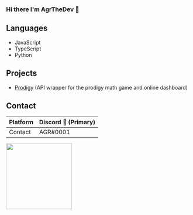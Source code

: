 ### Hi there I'm AgrTheDev 👋


## Languages

- JavaScript
- TypeScript
- Python

## Projects

- [Prodigy](https://github.com/hostedposted/Prodigy) (API wrapper for the prodigy math game and online dashboard)

## Contact

Platform | Discord 💬 (Primary)
--- | --- 
Contact | AGR#0001

<img height="180em" src="https://github-readme-stats.vercel.app/api?username=AgrTheDev&show_icons=true&hide_border=true&&count_private=true&include_all_commits=true" />
